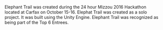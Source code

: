 Elephant Trail was created during the 24 hour Mizzou 2016 Hackathon located at Carfax on October 15-16. 
Elephat Trail was created as a solo project. It was built using the Unity Engine.
Elephant Trail was recognized as being part of the Top 6 Entrees.
